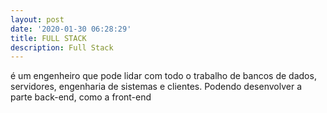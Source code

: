 ```yaml
---
layout: post
date: '2020-01-30 06:28:29'
title: FULL STACK
description: Full Stack
---
```

 é um engenheiro que pode lidar com todo o trabalho de bancos de dados, servidores, engenharia de sistemas e clientes. Podendo desenvolver a parte back-end, como a front-end
